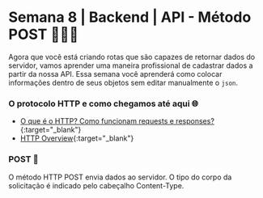 # Semana 8 | Backend | API - Método POST 👩🏽‍💻


Agora que você está criando rotas que são capazes de retornar dados do servidor, vamos aprender uma maneira profissional de cadastrar dados a partir da nossa API. Essa semana você aprenderá como colocar informações dentro de seus objetos sem editar manualmente o `json`.

### O protocolo HTTP e como chegamos até aqui 🌐

- [O que é o HTTP? Como funcionam requests e responses?](http://gabsferreira.com/o-que-e-o-http-como-funciona-request-respose/){:target="_blank"}
- [HTTP Overview](https://developer.mozilla.org/pt-BR/docs/Web/HTTP/Overview){:target="_blank"}

### POST 📮


O método HTTP POST envia dados ao servidor. O tipo do corpo da solicitação é indicado pelo cabeçalho Content-Type.


